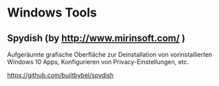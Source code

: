 # Windows Tools

## Spydish (by http://www.mirinsoft.com/ )

Aufgeräumte grafische Oberfläche zur Deinstallation von vorinstallierten Windows 10 Apps, Konfigurieren von Privacy-Einstellungen, etc.

https://github.com/builtbybel/spydish


